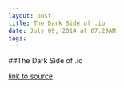 ```yaml
---
layout: post
title: The Dark Side of .io
date: July 09, 2014 at 07:29AM
tags: 
---
```

##The Dark Side of .io

[link to source](http://ift.tt/1mMJgbL) 
